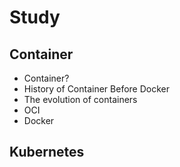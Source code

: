 # Study
## Container

* Container?
* History of Container Before Docker
* The evolution of containers
* OCI
* Docker

## Kubernetes